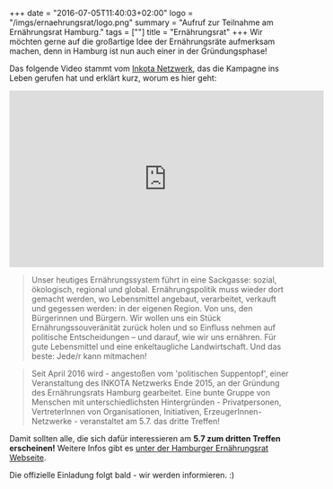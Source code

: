 +++
date = "2016-07-05T11:40:03+02:00"
logo = "/imgs/ernaehrungsrat/logo.png"
summary = "Aufruf zur Teilnahme am Ernährungsrat Hamburg."
tags = [""]
title = "Ernährungsrat"
+++
Wir möchten gerne auf die großartige Idee der Ernährungsräte aufmerksam machen, denn in Hamburg ist nun auch einer in der Gründungsphase!

Das folgende Video stammt vom [Inkota Netzwerk](http://www.inkota.de/themen-kampagnen/welternaehrung-landwirtschaft/ernaehrungsraete/), das die Kampagne ins Leben gerufen hat und erklärt kurz, worum es hier geht:

<iframe width="560" height="315" src="https://www.youtube.com/embed/dKoZHmAvwXA" frameborder="0" allowfullscreen></iframe>

> Unser heutiges Ernährungssystem führt in eine Sackgasse: sozial, ökologisch, regional und global. Ernährungspolitik muss wieder dort gemacht werden, wo Lebensmittel angebaut, verarbeitet, verkauft und gegessen werden: in der eigenen Region. Von uns, den Bürgerinnen und Bürgern. Wir wollen uns ein Stück Ernährungssouveränität zurück holen und so Einfluss nehmen auf politische Entscheidungen – und darauf, wie wir uns ernähren. Für gute Lebensmittel und eine enkeltaugliche Landwirtschaft. Und das beste: Jede/r kann mitmachen!

> Seit April 2016 wird - angestoßen vom 'politischen Suppentopf', einer Veranstaltung des INKOTA Netzwerks Ende 2015, an der Gründung des Ernährungsrats Hamburg gearbeitet. Eine bunte Gruppe von Menschen mit unterschiedlichsten Hintergründen - Privatpersonen, VertreterInnen von Organisationen, Initiativen, ErzeugerInnen-Netzwerke - veranstaltet am 5.7. das dritte Treffen!

Damit sollten alle, die sich dafür interessieren am **5.7 zum dritten Treffen erscheinen!** Weitere Infos gibt es [unter der Hamburger Ernährungsrat Webseite](http://www.ernährungsrat-hh.de/).

Die offizielle Einladung folgt bald - wir werden informieren. :)
